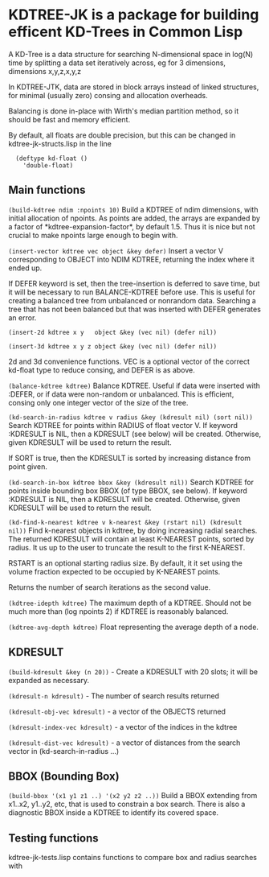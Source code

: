 # KDTREE-JK is a package for building efficent KD-Trees in Common Lisp

A KD-Tree is a data structure for searching N-dimensional space in
log(N) time by splitting a data set iteratively across, eg for 3
dimensions, dimensions x,y,z,x,y,z

In KDTREE-JTK, data are stored in block arrays instead of linked
structures, for minimal (usually zero) consing and allocation
overheads.

Balancing is done in-place with Wirth's median partition method, so it
should be fast and memory efficient.

By default, all floats are double precision, but this can be
changed in kdtree-jk-structs.lisp in the line
````
  (deftype kd-float ()
    'double-float)
````

## Main functions 

`(build-kdtree ndim :npoints 10)` Build a KDTREE of ndim dimensions,
   with initial allocation of npoints.  As points are added, the
   arrays are expanded by a factor of \*kdtree-expansion-factor\*, by
   default 1.5.  Thus it is nice but not crucial to make npoints large
   enough to begin with.


`(insert-vector kdtree vec object &key defer)`
  Insert a vector V corresponding to OBJECT into NDIM KDTREE,
  returning the index where it ended up.

  If DEFER keyword is set, then the tree-insertion is deferred to save
  time, but it will be necessary to run BALANCE-KDTREE before
  use. This is useful for creating a balanced tree from unbalanced or
  nonrandom data.  Searching a tree that has not been balanced but
  that was inserted with DEFER generates an error.

`(insert-2d kdtree x y   object &key (vec nil) (defer nil))`

`(insert-3d kdtree x y z object &key (vec nil) (defer nil))`

  2d and 3d convenience functions.  VEC is a optional vector of the
  correct kd-float type to reduce consing, and DEFER is as above.

`(balance-kdtree kdtree)` Balance KDTREE.  Useful if data were
  inserted with :DEFER, or if data were non-random or unbalanced.
  This is efficient, consing only one integer vector of the size of
  the tree.


`(kd-search-in-radius kdtree v radius &key (kdresult nil) (sort nil))`
  Search KDTREE for points within RADIUS of float vector V.  If
  keyword :KDRESULT is NIL, then a KDRESULT (see below) will be
  created.  Otherwise, given KDRESULT will be used to return the
  result.

  If SORT is true, then the KDRESULT is sorted by increasing distance
  from point given.

`(kd-search-in-box kdtree bbox &key (kdresult nil))`
  Search KDTREE for points inside bounding box BBOX (of type BBOX, see
  below).  If keyword :KDRESULT is NIL, then a KDRESULT will be
  created.  Otherwise, given KDRESULT will be used to return the
  result.

`(kd-find-k-nearest kdtree v k-nearest &key (rstart nil) (kdresult nil))`
  Find k-nearest objects in kdtree, by doing increasing radial
  searches. The returned KDRESULT will contain at least K-NEAREST
  points, sorted by radius.  It us up to the user to truncate the
  result to the first K-NEAREST.

  RSTART is an optional starting radius size.  By default, it it set
  using the volume fraction expected to be occupied by K-NEAREST points.

  Returns the number of search iterations as the second value.

`(kdtree-idepth kdtree)`
   The maximum depth of a KDTREE.  Should not be much more than
   (log npoints 2) if KDTREE is reasonably balanced.

`(kdtree-avg-depth kdtree)`
   Float representing the average depth of a node.


## KDRESULT 

`(build-kdresult &key (n 20))` - Create a KDRESULT with 20 slots; it
will be expanded as necessary.

`(kdresult-n kdresult)`  -  The number of search results returned

`(kdresult-obj-vec kdresult)` - a vector of the OBJECTS returned

`(kdresult-index-vec kdresult)` - a vector of the indices in the kdtree

`(kdresult-dist-vec kdresult)` - a vector of distances from the search
                               vector in (kd-search-in-radius ...)
  
## BBOX (Bounding Box) 

`(build-bbox '(x1 y1 z1 ..) '(x2 y2 z2 ..))`
  Build a BBOX extending from x1..x2, y1..y2, etc, that is used
  to constrain a box search.  There is also a diagnostic BBOX inside
  a KDTREE to identify its covered space.


## Testing functions 

kdtree-jk-tests.lisp contains functions to compare box and radius
searches with 


